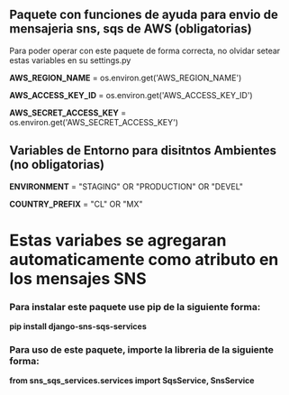 
## Paquete con funciones de ayuda para envio de mensajeria sns, sqs de AWS (obligatorias) ##

Para poder operar con este paquete de forma correcta, no olvidar setear estas variables en su settings.py

**AWS_REGION_NAME** = os.environ.get('AWS_REGION_NAME')

**AWS_ACCESS_KEY_ID** = os.environ.get('AWS_ACCESS_KEY_ID')

**AWS_SECRET_ACCESS_KEY** = os.environ.get('AWS_SECRET_ACCESS_KEY')


## Variables de Entorno para disitntos Ambientes (no obligatorias) ##

**ENVIRONMENT** = "STAGING" OR "PRODUCTION" OR "DEVEL"

**COUNTRY_PREFIX** = "CL" OR "MX" 

# Estas variabes se agregaran automaticamente como atributo en los mensajes SNS


### Para instalar este paquete use pip de la siguiente forma: ###


**pip install django-sns-sqs-services**


### Para uso de este paquete, importe la libreria de la siguiente forma: ###


**from sns_sqs_services.services import SqsService, SnsService**
